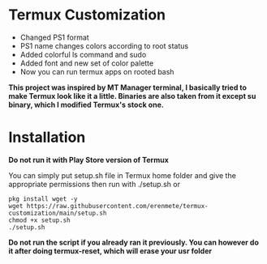 # Termux Customization
- Changed PS1 format
- PS1 name changes colors according to root status
- Added colorful ls command and sudo
- Added font and new set of color palette
- Now you can run termux apps on rooted bash

**This project was inspired by MT Manager terminal, I basically tried to make Termux look like it a little.
Binaries are also taken from it except su binary, which I modified Termux's stock one.**

# Installation
**Do not run it with Play Store version of Termux**

You can simply put setup.sh file in Termux home folder and give the appropriate permissions then run with ./setup.sh or
```
pkg install wget -y
wget https://raw.githubusercontent.com/erenmete/termux-customization/main/setup.sh
chmod +x setup.sh
./setup.sh
```
**Do not run the script if you already ran it previously. You can however do it after doing termux-reset, which will erase your usr folder**
